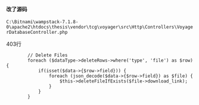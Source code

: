 #### 改了源码

`C:\Bitnami\wampstack-7.1.8-0\apache2\htdocs\thesis\vendor\tcg\voyager\src\Http\Controllers\VoyagerDatabaseController.php`

403行

```
        // Delete Files
        foreach ($dataType->deleteRows->where('type', 'file') as $row) {
            if(isset($data->{$row->field})) {
                foreach (json_decode($data->{$row->field}) as $file) {
                    $this->deleteFileIfExists($file->download_link);
                }
            }
        }
```